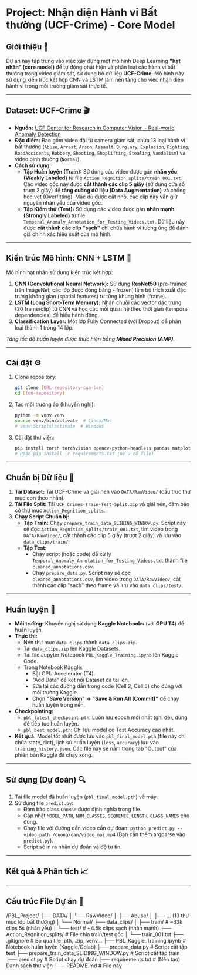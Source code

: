 # Project: Nhận diện Hành vi Bất thường (UCF-Crime) - Core Model

## Giới thiệu 🎯

Dự án này tập trung vào việc xây dựng một mô hình Deep Learning **"hạt nhân" (core model)** để tự động phát hiện và phân loại các hành vi bất thường trong video giám sát, sử dụng bộ dữ liệu **UCF-Crime**. Mô hình này sử dụng kiến trúc kết hợp CNN và LSTM làm nền tảng cho việc nhận diện hành vi trong môi trường giám sát thực tế.

---

## Dataset: UCF-Crime 🎬

* **Nguồn:** [UCF Center for Research in Computer Vision - Real-world Anomaly Detection](https://www.crcv.ucf.edu/projects/real-world/)
* **Đặc điểm:** Bao gồm video dài từ camera giám sát, chứa 13 loại hành vi bất thường (`Abuse`, `Arrest`, `Arson`, `Assault`, `Burglary`, `Explosion`, `Fighting`, `RoadAccidents`, `Robbery`, `Shooting`, `Shoplifting`, `Stealing`, `Vandalism`) và video bình thường (`Normal`).
* **Cách sử dụng:**
    * **Tập Huấn luyện (Train):** Sử dụng các video được gán **nhãn yếu (Weakly Labeled)** từ file `Action_Regnition_splits/train_001.txt`. Các video gốc này được **cắt thành các clip 5 giây** (sử dụng cửa sổ trượt 2 giây) để **tăng cường dữ liệu (Data Augmentation)** và chống học vẹt (Overfitting). Mặc dù được cắt nhỏ, các clip này vẫn giữ nguyên nhãn yếu của video gốc.
    * **Tập Kiểm thử (Test):** Sử dụng các video được gán **nhãn mạnh (Strongly Labeled)** từ file `Temporal_Anomaly_Annotation_for_Testing_Videos.txt`. Dữ liệu này được **cắt thành các clip "sạch"** chỉ chứa hành vi tương ứng để đánh giá chính xác hiệu suất của mô hình.

---

## Kiến trúc Mô hình: CNN + LSTM 🧠

Mô hình hạt nhân sử dụng kiến trúc kết hợp:

1.  **CNN (Convolutional Neural Network):** Sử dụng **ResNet50** (pre-trained trên ImageNet, các lớp được đóng băng - frozen) làm bộ trích xuất đặc trưng không gian (spatial features) từ từng khung hình (frame).
2.  **LSTM (Long Short-Term Memory):** Nhận chuỗi các vector đặc trưng (20 frame/clip) từ CNN và học các mối quan hệ theo thời gian (temporal dependencies) để hiểu hành động.
3.  **Classification Layer:** Một lớp Fully Connected (với Dropout) để phân loại thành 1 trong 14 lớp.

*Tăng tốc độ huấn luyện được thực hiện bằng **Mixed Precision (AMP)**.*



---

## Cài đặt ⚙️

1.  Clone repository:
    ```bash
    git clone [URL-repository-cua-ban]
    cd [ten-repository]
    ```
2.  Tạo môi trường ảo (khuyến nghị):
    ```bash
    python -m venv venv
    source venv/bin/activate  # Linux/Mac
    # venv\Scripts\activate  # Windows
    ```
3.  Cài đặt thư viện:
    ```bash
    pip install torch torchvision opencv-python-headless pandas matplotlib scikit-learn tqdm
    # Hoặc pip install -r requirements.txt (nếu có file)
    ```

---

## Chuẩn bị Dữ liệu 💾

1.  **Tải Dataset:** Tải UCF-Crime và giải nén vào `DATA/RawVideo/` (cấu trúc thư mục con theo nhãn).
2.  **Tải File Split:** Tải `UCF_Crimes-Train-Test-Split.zip` và giải nén, đảm bảo có thư mục `Action_Regnition_splits`.
3.  **Chạy Script Chuẩn bị:**
    * **Tập Train:** Chạy `prepare_train_data_SLIDING_WINDOW.py`. Script này sẽ đọc `Action_Regnition_splits/train_001.txt`, tìm video trong `DATA/RawVideo/`, cắt thành các clip 5 giây (trượt 2 giây) và lưu vào `data_clips/train/`.
    * **Tập Test:**
        * Chạy script (hoặc code) để xử lý `Temporal_Anomaly_Annotation_for_Testing_Videos.txt` thành file `cleaned_annotations.csv`.
        * Chạy `prepare_data.py`. Script này sẽ đọc `cleaned_annotations.csv`, tìm video trong `DATA/RawVideo/`, cắt thành các clip "sạch" theo frame và lưu vào `data_clips/test/`.

---

## Huấn luyện 🚀

* **Môi trường:** Khuyến nghị sử dụng **Kaggle Notebooks** (với **GPU T4**) để huấn luyện.
* **Thực thi:**
    * Nén thư mục `data_clips` thành `data_clips.zip`.
    * Tải `data_clips.zip` lên Kaggle Datasets.
    * Tải file Jupyter Notebook `PBL_Kaggle_Training.ipynb` lên Kaggle Code.
    * Trong Notebook Kaggle:
        * Bật GPU Accelerator (T4).
        * "Add Data" để kết nối Dataset đã tải lên.
        * Sửa lại các đường dẫn trong code (Cell 2, Cell 5) cho đúng với môi trường Kaggle.
        * Chọn **"Save Version" -> "Save & Run All (Commit)"** để chạy huấn luyện trong nền.
* **Checkpointing:**
    * `pbl_latest_checkpoint.pth`: Luôn lưu epoch mới nhất (ghi đè), dùng để tiếp tục huấn luyện.
    * `pbl_best_model.pth`: Chỉ lưu model có Test Accuracy cao nhất.
* **Kết quả:** Model tốt nhất được lưu vào `pbl_final_model.pth` (file này chỉ chứa state_dict), lịch sử huấn luyện (`loss`, `accuracy`) lưu vào `training_history.json`. Các file này sẽ nằm trong tab "Output" của phiên bản Kaggle đã chạy xong.

---

## Sử dụng (Dự đoán) 🔍

1.  Tải file model đã huấn luyện (`pbl_final_model.pth`) về máy.
2.  Sử dụng file `predict.py`:
    * Đảm bảo class `CnnRnn` được định nghĩa trong file.
    * Cập nhật `MODEL_PATH`, `NUM_CLASSES`, `SEQUENCE_LENGTH`, `CLASS_NAMES` cho đúng.
    * Chạy file với đường dẫn video cần dự đoán: `python predict.py --video_path /duong/dan/video_moi.mp4` (Bạn cần thêm argparse vào `predict.py`).
    * Script sẽ in ra nhãn dự đoán và độ tự tin.

---

## Kết quả & Phân tích 📈


---

## Cấu trúc File Dự án 📁
/PBL_Project/ ├── DATA/ │ └── RawVideo/ │ ├── Abuse/ │ ├── ... (13 thư mục lớp bất thường) │ └── Normal/ ├── data_clips/ │ ├── train/ # ~33k clips 5s (nhãn yếu) │ └── test/ # ~4.5k clips sạch (nhãn mạnh) ├── Action_Regnition_splits/ # File chia train/test gốc │ └── train_001.txt ├── .gitignore # Bỏ qua file .pth, .zip, venv... ├── PBL_Kaggle_Training.ipynb # Notebook huấn luyện (Kaggle/Colab) ├── prepare_data.py # Script cắt tập test ├── prepare_train_data_SLIDING_WINDOW.py # Script cắt tập train ├── predict.py # Script chạy dự đoán ├── requirements.txt # (Nên tạo) Danh sách thư viện └── README.md # File này
